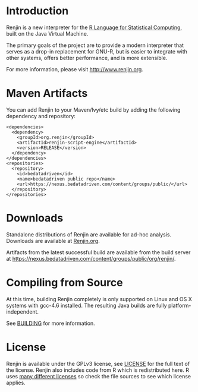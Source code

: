 Introduction
============

Renjin is a new interpreter for the [R Language for Statistical 
Computing](http://www.r-project.org), built on the Java Virtual Machine.

The primary goals of the project are to provide a modern interpreter
that serves as a drop-in replacement for GNU-R, but is easier to
integrate with other systems, offers better performance, and is
more extensible.

For more information, please visit http://www.renjin.org.

Maven Artifacts
===============

You can add Renjin to your Maven/Ivy/etc build by adding the following
dependency and repository:

```
<dependencies>
  <dependency>
    <groupId>org.renjin</groupId>
    <artifactId>renjin-script-engine</artifactId>
    <version>RELEASE</version>
  </dependency>
</dependencies>
<repositories>
  <repository>
    <id>bedatadriven</id>
    <name>bedatadriven public repo</name>
    <url>https://nexus.bedatadriven.com/content/groups/public/</url>
  </repository>
</repositories>
```

Downloads
=========

Standalone distributions of Renjin are available for ad-hoc analysis. Downloads
are available at [Renjin.org](http://www.renjin.org).

Artifacts from the latest successful build are available from the build server
at https://nexus.bedatadriven.com/content/groups/public/org/renjin/.

Compiling from Source
=====================

At this time, building Renjin completely is only supported on Linux and OS X systems
with gcc-4.6 installed. The resulting Java builds are fully platform-independent.

See [BUILDING](BUILDING.md) for more information.

License
=======

Renjin is available under the GPLv3 license, see [LICENSE](LICENSE.txt) for the
full text of the license. Renjin also includes code from R which is
redistributed here. R uses
[many different licenses](http://www.r-project.org/Licenses/) so check the file
sources to see which license applies.

